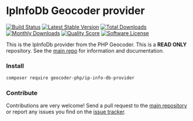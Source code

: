 # IpInfoDb Geocoder provider
[![Build Status](https://travis-ci.org/geocoder-php/ip-info-db-provider.svg?branch=master)](http://travis-ci.org/geocoder-php/ip-info-db-provider)
[![Latest Stable Version](https://poser.pugx.org/geocoder-php/ip-info-db-provider/v/stable)](https://packagist.org/packages/geocoder-php/ip-info-db-provider)
[![Total Downloads](https://poser.pugx.org/geocoder-php/ip-info-db-provider/downloads)](https://packagist.org/packages/geocoder-php/ip-info-db-provider)
[![Monthly Downloads](https://poser.pugx.org/geocoder-php/ip-info-db-provider/d/monthly.png)](https://packagist.org/packages/geocoder-php/ip-info-db-provider)
[![Quality Score](https://img.shields.io/scrutinizer/g/geocoder-php/ip-info-db-provider.svg?style=flat-square)](https://scrutinizer-ci.com/g/geocoder-php/ip-info-db-provider)
[![Software License](https://img.shields.io/badge/license-MIT-brightgreen.svg?style=flat-square)](LICENSE)

This is the IpInfoDb provider from the PHP Geocoder. This is a **READ ONLY** repository. See the
[main repo](https://github.com/geocoder-php/Geocoder) for information and documentation. 

### Install

```bash
composer require geocoder-php/ip-info-db-provider
```

### Contribute

Contributions are very welcome! Send a pull request to the [main repository](https://github.com/geocoder-php/Geocoder) or 
report any issues you find on the [issue tracker](https://github.com/geocoder-php/Geocoder/issues).

